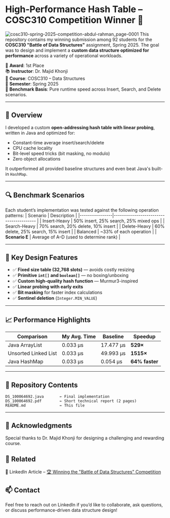# High-Performance Hash Table – COSC310 Competition Winner 🥇
![cosc310-spring-2025-competition-abdul-rahman_page-0001](https://github.com/user-attachments/assets/22383bc1-069c-49c2-9e5d-7936def38c13)
This repository contains my winning submission among 92 students for the **COSC310 "Battle of Data Structures"** assignment, Spring 2025. The goal was to design and implement a **custom data structure optimized for performance** across a variety of operational workloads.

📌 **Award**: 1st Place   
📚 **Instructor**: Dr. Majid Khonji  
🏫 **Course**: COSC310 – Data Structures  
🎯 **Semester**: Spring 2025  
🧪 **Benchmark Basis**: Pure runtime speed across Insert, Search, and Delete scenarios.

---

## 🧠 Overview
I developed a custom **open-addressing hash table with linear probing**, written in Java and optimized for:
- Constant-time average insert/search/delete
- CPU cache locality
- Bit-level speed tricks (bit masking, no modulo)
- Zero object allocations

It outperformed all provided baseline structures and even beat Java's built-in `HashMap`.

---

## 🔍 Benchmark Scenarios
Each student’s implementation was tested against the following operation patterns:
| Scenario       | Description                             |
|----------------|---------------------------------------- |
| Insert-Heavy   | 50% insert, 25% search, 25% mixed ops   |
| Search-Heavy   | 70% search, 20% delete, 10% insert      |
| Delete-Heavy   | 60% delete, 25% search, 15% insert      |
| Balanced       | ~33% of each operation                  |
| **Scenario E** | Average of A–D (used to determine rank) |

---

## 🚀 Key Design Features

- ✅ **Fixed size table (32,768 slots)** — avoids costly resizing
- ✅ **Primitive `int[]` and `boolean[]`** — no boxing/unboxing
- ✅ **Custom high-quality hash function** — Murmur3-inspired
- ✅ **Linear probing with early exits**
- ✅ **Bit masking** for faster index calculations
- ✅ **Sentinel deletion** (`Integer.MIN_VALUE`)

---

## 📈 Performance Highlights

| Comparison              | My Avg. Time | Baseline       | Speedup        |
|-------------------------|--------------|----------------|-------------   |
| Java ArrayList          | 0.033 µs     | 17.477 µs      | **529×**       |
| Unsorted Linked List    | 0.033 µs     | 49.993 µs      | **1515×**      |
| Java HashMap            | 0.033 µs     | 0.054 µs       | **64% faster** |

---

## 📂 Repository Contents

```text
DS_100064692.java       ← Final implementation
DS_100064692.pdf        ← Short technical report (2 pages)
README.md               ← This file
```

---

## 🙌 Acknowledgments
Special thanks to Dr. Majid Khonji for designing a challenging and rewarding course.

## 🔗 Related
📄 LinkedIn Article – [🏆 Winning the "Battle of Data Structures" Competition]()

## 📫 Contact
Feel free to reach out on LinkedIn if you’d like to collaborate, ask questions, or discuss performance-driven data structure design!
